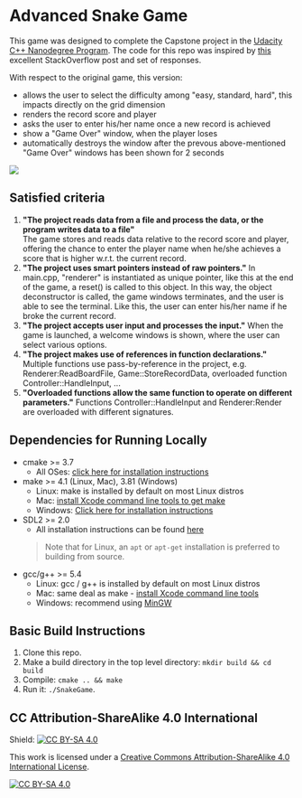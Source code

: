 # Advanced Snake Game
This game was designed to complete the Capstone project in the [Udacity C++ Nanodegree Program](https://www.udacity.com/course/c-plus-plus-nanodegree--nd213). The code for this repo was inspired by [this](https://codereview.stackexchange.com/questions/212296/snake-game-in-c-with-sdl) excellent StackOverflow post and set of responses.

With respect to the original game, this version:
- allows the user to select the difficulty among "easy, standard, hard", this impacts directly on the grid dimension
- renders the record score and player
- asks the user to enter his/her name once a new record is achieved
- show a "Game Over" window, when the player loses
- automatically destroys the window after the prevous above-mentioned "Game Over" windows has been shown for 2 seconds

<img src="snake_game.gif"/>

## Satisfied criteria
1. **"The project reads data from a file and process the data, or the program writes data to a file"**  
 The game stores and reads data relative to the record score and player, offering the chance to enter the player name when he/she achieves a score that is higher w.r.t. the current record.
2. **"The project uses smart pointers instead of raw pointers."**
 In main.cpp, "renderer" is instantiated as unique pointer, like this at the end of the game, a reset() is called to this object. In this way, the object deconstructor is called, the game windows terminates, and the user is able to see the terminal. Like this, the user can enter his/her name if he broke the current record.
3. **"The project accepts user input and processes the input."**
 When the game is launched, a welcome windows is shown, where the user can select various options.
4. **"The project makes use of references in function declarations."**
 Multiple functions use pass-by-reference in the project, e.g. Renderer:ReadBoardFile, Game::StoreRecordData, overloaded function Controller::HandleInput, ...
5. **"Overloaded functions allow the same function to operate on different parameters."**
 Functions Controller::HandleInput and Renderer:Render are overloaded with different signatures.


## Dependencies for Running Locally
* cmake >= 3.7
  * All OSes: [click here for installation instructions](https://cmake.org/install/)
* make >= 4.1 (Linux, Mac), 3.81 (Windows)
  * Linux: make is installed by default on most Linux distros
  * Mac: [install Xcode command line tools to get make](https://developer.apple.com/xcode/features/)
  * Windows: [Click here for installation instructions](http://gnuwin32.sourceforge.net/packages/make.htm)
* SDL2 >= 2.0
  * All installation instructions can be found [here](https://wiki.libsdl.org/Installation)
  >Note that for Linux, an `apt` or `apt-get` installation is preferred to building from source. 
* gcc/g++ >= 5.4
  * Linux: gcc / g++ is installed by default on most Linux distros
  * Mac: same deal as make - [install Xcode command line tools](https://developer.apple.com/xcode/features/)
  * Windows: recommend using [MinGW](http://www.mingw.org/)

## Basic Build Instructions

1. Clone this repo.
2. Make a build directory in the top level directory: `mkdir build && cd build`
3. Compile: `cmake .. && make`
4. Run it: `./SnakeGame`.


## CC Attribution-ShareAlike 4.0 International


Shield: [![CC BY-SA 4.0][cc-by-sa-shield]][cc-by-sa]

This work is licensed under a
[Creative Commons Attribution-ShareAlike 4.0 International License][cc-by-sa].

[![CC BY-SA 4.0][cc-by-sa-image]][cc-by-sa]

[cc-by-sa]: http://creativecommons.org/licenses/by-sa/4.0/
[cc-by-sa-image]: https://licensebuttons.net/l/by-sa/4.0/88x31.png
[cc-by-sa-shield]: https://img.shields.io/badge/License-CC%20BY--SA%204.0-lightgrey.svg

